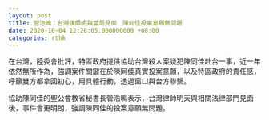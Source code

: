 ```yaml
---
layout: post
title: 管浩鳴：台灣律師明與當局見面　陳同佳投案意願無問題
date: 2020-10-04 12:28:05.000000000 +08:00
categories: rthk
---
```


在台灣，陸委會批評，特區政府提供協助台灣殺人案疑犯陳同佳赴台一事，近一年依然無所作為，強調案件關鍵在於陳同佳真實投案意願，以及特區政府的責任感，呼籲雙方都拿回初心，用具體行動，透過窗口與台方聯繫。

協助陳同佳的聖公會教省秘書長管浩鳴表示，台灣律師明天與相關法律部門見面後，事件會更明朗，強調陳同佳的投案意願無問題。
